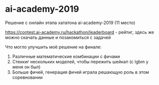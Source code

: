 # ai-academy-2019
Решение с онлайн этапа хататона ai-academy-2019 (11 место)

https://contest.ai-academy.ru/hackathon/leaderboard - рейтиг, здесь же можно скачать данные и позакомиться с задачей

Что могло улучшить моё решение на финале:
1. Различные математические комбинации с фичами
2. Стеккиг нескольких моделей, чтобы пережить шейкап (с lgbm у меня он был)
3. Больше фичей, генерация фичей играла решающую роль в этом соревновании
